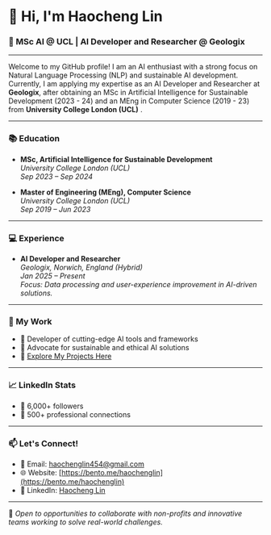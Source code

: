 <!--- - 👋 Hi, I’m @hlin-0420
- 👀 I’m interested in ...
- 🌱 I’m currently learning ...
- 💞️ I’m looking to collaborate on ...
- 📫 How to reach me ...
- 😄 Pronouns: ...
- ⚡ Fun fact: ... --->

# 👋 Hi, I'm Haocheng Lin

### 🌟 MSc AI @ UCL | AI Developer and Researcher @ Geologix

---

Welcome to my GitHub profile! I am an AI enthusiast with a strong focus on Natural Language Processing (NLP) and sustainable AI development. 
Currently, I am applying my expertise as an AI Developer and Researcher at **Geologix**, 
after obtaining an MSc in Artificial Intelligence for Sustainable Development (2023 - 24)
and an MEng in Computer Science (2019 - 23) from **University College London (UCL)** .

---

### 📚 Education
- **MSc, Artificial Intelligence for Sustainable Development**  
  _University College London (UCL)_  
  _Sep 2023 – Sep 2024_
  
- **Master of Engineering (MEng), Computer Science**  
  _University College London (UCL)_  
  _Sep 2019 – Jun 2023_

---

### 💻 Experience
- **AI Developer and Researcher**  
  _Geologix, Norwich, England (Hybrid)_  
  _Jan 2025 – Present_  
  _Focus: Data processing and user-experience improvement in AI-driven solutions._

---

### 🌟 My Work
- 🚀 Developer of cutting-edge AI tools and frameworks
- 🌱 Advocate for sustainable and ethical AI solutions
- 🔗 [Explore My Projects Here](https://github.com/hlin863)

---

### 📈 LinkedIn Stats
- 👥 6,000+ followers
- 🔗 500+ professional connections

---

### 📫 Let's Connect!
- 📧 Email: [haochenglin454@gmail.com](mailto:haochenglin454@gmail.com)
- 🌐 Website: [https://bento.me/haochenglin](https://bento.me/haochenglin)
- 🔗 LinkedIn: [Haocheng Lin](https://linkedin.com/in/haochenglin656)

---

🌟 _Open to opportunities to collaborate with non-profits and innovative teams working to solve real-world challenges._


<!---
hlin-0420/hlin-0420 is a ✨ special ✨ repository because its `README.md` (this file) appears on your GitHub profile.
You can click the Preview link to take a look at your changes.
--->
